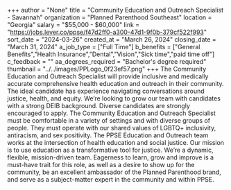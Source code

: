 +++
author = "None"
title = "Community Education and Outreach Specialist - Savannah"
organization = "Planned Parenthood Southeast"
location = "Georgia"
salary = "$55,000 - $60,000"
link = "https://jobs.lever.co/ppse/f47d2ff0-a300-47d1-9f0b-379cf522f993"
sort_date = "2024-03-26"
created_at = "March 26, 2024"
closing_date = "March 31, 2024"
a_job_type = ["Full Time"]
b_benefits = ["General Benefits","Health Insurance","Dental","Vision","Sick time","paid time off"]
c_feedback = ""
aa_degrees_required = "Bachelor's degree required"
thumbnail = "../../images/PPLogo_0f23ef57.png"
+++
The Community Education and Outreach Specialist will provide inclusive and medically accurate comprehensive health education and outreach in their community. The ideal candidate has experience navigating conversations around justice, health, and equity. We’re looking to grow our team with candidates with a strong DEIB background. Diverse candidates are strongly encouraged to apply. The Community Education and Outreach Specialist must be comfortable in a variety of settings and with diverse groups of people. They must operate with our shared values of LGBTQ+ inclusivity, antiracism, and sex positivity. The PPSE Education and Outreach team works at the intersection of health education and social justice. Our mission is to use education as a transformative tool for justice. We’re a dynamic, flexible, mission-driven team. Eagerness to learn, grow and improve is a must-have trait for this role, as well as a desire to show up for the community, be an excellent ambassador of the Planned Parenthood brand, and serve as a subject-matter expert in the community and within PPSE.